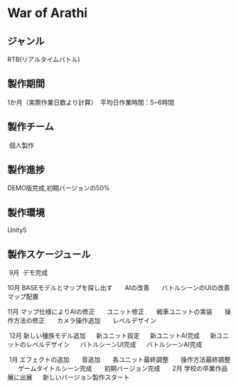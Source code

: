 # War of Arathi

## ジャンル
  RTB(リアルタイムバトル)
  
## 製作期間
  1か月（実際作業日数より計算）
  平均日作業時間：5~6時間
  
## 製作チーム
  個人製作
 
## 製作進捗
  DEMO版完成,初期バージョンの50%

## 製作環境
  Unity5
  
## 製作スケージュール
  9月  デモ完成
  
  10月 BASEモデルとマップを探し出す
       AIの改善
       バトルシーンのUIの改善
       マップ配置
       
  11月 マップ仕様によりAIの修正
       ユニット修正
       戦車ユニットの実装
       操作方法の修正
       カメラ操作追加
       レベルデザイン
       
  12月 新しい種族モデル追加
      新ユニット設定
      新ユニットAI完成
      新ユニットのレベルデザイン
      バトルシーンUI完成
      バトルシーンAI完成
      
  1月  エフェクトの追加
       音追加
       各ユニット最終調整
       操作方法最終調整
       ゲームタイトルシーン完成
       初期バージョン完成
       
  2月 学校の卒業作品展に出展
      新しいバージョン製作スタート

